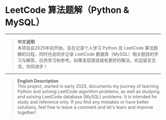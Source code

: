 # LeetCode 算法题解（Python & MySQL）

---

> **中文说明**  
> 本项目自2025年初开始，旨在记录个人学习 Python 及 LeetCode 算法题解的过程，同时也会同步记录 LeetCode 数据库（MySQL）相关题目的学习与解答，仅供学习和参考。如果发现错误或有更好的解法，欢迎留言交流，共同进步！

---

> **English Description**  
> This project, started in early 2025, documents my journey of learning Python and solving LeetCode algorithm problems, as well as studying and solving LeetCode database (MySQL) problems. It is intended for study and reference only. If you find any mistakes or have better solutions, feel free to leave a comment and let's learn and improve together!